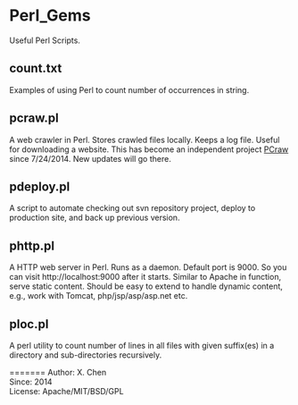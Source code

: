 Perl_Gems
=========

Useful Perl Scripts.

count.txt
--------
Examples of using Perl to count number of occurrences in string.

pcraw.pl 
--------
A web crawler in Perl. Stores crawled files locally. Keeps a log file. Useful for downloading a website.
This has become an independent project <a href="https://github.com/chenx/PCraw">PCraw</a> since 7/24/2014. New updates will go there.

pdeploy.pl
----------
A script to automate checking out svn repository project, deploy to production site, and back up previous version.

phttp.pl
--------
A HTTP web server in Perl. Runs as a daemon. Default port is 9000. So you can visit http://localhost:9000 after it starts. Similar to Apache in function, serve static content. Should be easy to extend to handle dynamic content, e.g., work with Tomcat, php/jsp/asp/asp.net etc.

ploc.pl
-------
A perl utility to count number of lines in all files with given suffix(es) in a directory and sub-directories recursively.

=======
Author: X. Chen  
Since: 2014  
License: Apache/MIT/BSD/GPL
